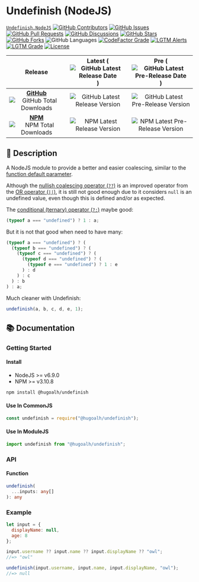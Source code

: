 # Undefinish (NodeJS)

[`Undefinish.NodeJS`](https://github.com/hugoalh-studio/undefinish-nodejs)
[![GitHub Contributors](https://img.shields.io/github/contributors/hugoalh-studio/undefinish-nodejs?label=Contributors&logo=github&logoColor=ffffff&style=flat-square)](https://github.com/hugoalh-studio/undefinish-nodejs/graphs/contributors)
[![GitHub Issues](https://img.shields.io/github/issues-raw/hugoalh-studio/undefinish-nodejs?label=Issues&logo=github&logoColor=ffffff&style=flat-square)](https://github.com/hugoalh-studio/undefinish-nodejs/issues)
[![GitHub Pull Requests](https://img.shields.io/github/issues-pr-raw/hugoalh-studio/undefinish-nodejs?label=Pull%20Requests&logo=github&logoColor=ffffff&style=flat-square)](https://github.com/hugoalh-studio/undefinish-nodejs/pulls)
[![GitHub Discussions](https://img.shields.io/github/discussions/hugoalh-studio/undefinish-nodejs?label=Discussions&logo=github&logoColor=ffffff&style=flat-square)](https://github.com/hugoalh-studio/undefinish-nodejs/discussions)
[![GitHub Stars](https://img.shields.io/github/stars/hugoalh-studio/undefinish-nodejs?label=Stars&logo=github&logoColor=ffffff&style=flat-square)](https://github.com/hugoalh-studio/undefinish-nodejs/stargazers)
[![GitHub Forks](https://img.shields.io/github/forks/hugoalh-studio/undefinish-nodejs?label=Forks&logo=github&logoColor=ffffff&style=flat-square)](https://github.com/hugoalh-studio/undefinish-nodejs/network/members)
![GitHub Languages](https://img.shields.io/github/languages/count/hugoalh-studio/undefinish-nodejs?label=Languages&logo=github&logoColor=ffffff&style=flat-square)
[![CodeFactor Grade](https://img.shields.io/codefactor/grade/github/hugoalh-studio/undefinish-nodejs?label=Grade&logo=codefactor&logoColor=ffffff&style=flat-square)](https://www.codefactor.io/repository/github/hugoalh-studio/undefinish-nodejs)
[![LGTM Alerts](https://img.shields.io/lgtm/alerts/g/hugoalh-studio/undefinish-nodejs?label=Alerts&logo=lgtm&logoColor=ffffff&style=flat-square)
![LGTM Grade](https://img.shields.io/lgtm/grade/javascript/g/hugoalh-studio/undefinish-nodejs?label=Grade&logo=lgtm&logoColor=ffffff&style=flat-square)](https://lgtm.com/projects/g/hugoalh-studio/undefinish-nodejs)
[![License](https://img.shields.io/static/v1?label=License&message=MIT&style=flat-square)](./LICENSE.md)

| **Release** | **Latest** (![GitHub Latest Release Date](https://img.shields.io/github/release-date/hugoalh-studio/undefinish-nodejs?label=%20&style=flat-square)) | **Pre** (![GitHub Latest Pre-Release Date](https://img.shields.io/github/release-date-pre/hugoalh-studio/undefinish-nodejs?label=%20&style=flat-square)) |
|:-:|:-:|:-:|
| [**GitHub**](https://github.com/hugoalh-studio/undefinish-nodejs/releases) ![GitHub Total Downloads](https://img.shields.io/github/downloads/hugoalh-studio/undefinish-nodejs/total?label=%20&style=flat-square) | ![GitHub Latest Release Version](https://img.shields.io/github/release/hugoalh-studio/undefinish-nodejs?sort=semver&label=%20&style=flat-square) | ![GitHub Latest Pre-Release Version](https://img.shields.io/github/release/hugoalh-studio/undefinish-nodejs?include_prereleases&sort=semver&label=%20&style=flat-square) |
| [**NPM**](https://www.npmjs.com/package/@hugoalh/undefinish) ![NPM Total Downloads](https://img.shields.io/npm/dt/@hugoalh/undefinish?label=%20&style=flat-square) | ![NPM Latest Release Version](https://img.shields.io/npm/v/@hugoalh/undefinish/latest?label=%20&style=flat-square) | ![NPM Latest Pre-Release Version](https://img.shields.io/npm/v/@hugoalh/undefinish/pre?label=%20&style=flat-square) |

## 📝 Description

A NodeJS module to provide a better and easier coalescing, similar to the [function default parameter](https://developer.mozilla.org/en-US/docs/Web/JavaScript/Reference/Functions/Default_parameters).

Although the [nullish coalescing operator (`??`)](https://developer.mozilla.org/en-US/docs/Web/JavaScript/Reference/Operators/Nullish_coalescing_operator) is an improved operator from the [OR operator (`||`)](https://developer.mozilla.org/en-US/docs/Web/JavaScript/Reference/Operators/Logical_OR), it is still not good enough due to it considers `null` is an undefined value, even though this is defined and/or as expected.

The [conditional (ternary) operator (`?:`)](https://developer.mozilla.org/en-US/docs/Web/JavaScript/Reference/Operators/Conditional_Operator) maybe good:

```js
(typeof a === "undefined") ? 1 : a;
```

But it is not that good when need to have many:

```js
(typeof a === "undefined") ? (
  (typeof b === "undefined") ? (
    (typeof c === "undefined") ? (
      (typeof d === "undefined") ? (
        (typeof e === "undefined") ? 1 : e
      ) : d
    ) : c
  ) : b
) : a;
```

Much cleaner with Undefinish:

```js
undefinish(a, b, c, d, e, 1);
```

## 📚 Documentation

### Getting Started

#### Install

- NodeJS >= v6.9.0
- NPM >= v3.10.8

```sh
npm install @hugoalh/undefinish
```

#### Use In CommonJS

```js
const undefinish = require("@hugoalh/undefinish");
```

#### Use In ModuleJS

```js
import undefinish from "@hugoalh/undefinish";
```

### API

#### Function

```ts
undefinish(
  ...inputs: any[]
): any
```

### Example

```js
let input = {
  displayName: null,
  age: 8
};

input.username ?? input.name ?? input.displayName ?? "owl";
//=> "owl"

undefinish(input.username, input.name, input.displayName, "owl");
//=> null
```
